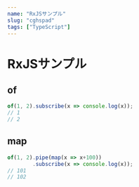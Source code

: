 ```yaml
---
name: "RxJSサンプル"
slug: "cghspad"
tags: ["TypeScript"]
---
```


# RxJSサンプル

## of

```typescript
of(1, 2).subscribe(x => console.log(x));
// 1
// 2
```


## map

```typescript
of(1, 2).pipe(map(x => x+100))
        .subscribe(x => console.log(x));
// 101
// 102
```
